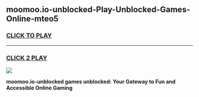 
## moomoo.io-unblocked-Play-Unblocked-Games-Online-mteo5
<h3>
<a href="https://premium76.site?title=moomoo.io-unblocked&ref=25A">CLICK TO PLAY</a></h3>
<hr>

<h3>
<a href="https://premium76.site?title=moomoo.io-unblocked&ref=25A">CLICK 2 PLAY</a>
  
</h3>

<a href="https://premium76.site?title=moomoo.io-unblocked&ref=25A"><img src="https://clearcache.store/games.png"></a>


**moomoo.io-unblocked games unblocked: Your Gateway to Fun and Accessible Online Gaming**
